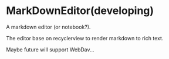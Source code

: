 # MarkDownEditor(developing)

A markdown editor (or notebook?).

The editor base on recyclerview to render markdown to rich text.

Maybe future will support WebDav...
